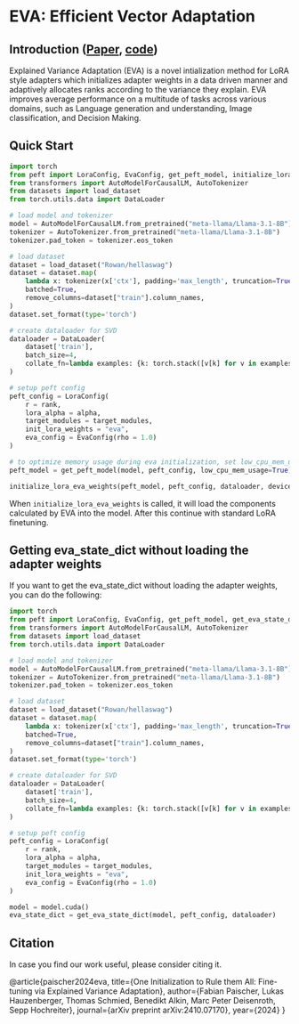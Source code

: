 # EVA: Efficient Vector Adaptation
## Introduction ([Paper](https://arxiv.org/abs/2404.02948), [code](https://github.com/GraphPKU/EVA))
Explained Variance Adaptation (EVA) is a novel intialization method for LoRA style adapters which initializes adapter weights in a data driven manner and adaptively allocates ranks according to the variance they explain. EVA improves average performance on a multitude of tasks across various domains, such as Language generation and understanding, Image classification, and Decision Making.

## Quick Start
```python
import torch
from peft import LoraConfig, EvaConfig, get_peft_model, initialize_lora_eva_weights
from transformers import AutoModelForCausalLM, AutoTokenizer
from datasets import load_dataset
from torch.utils.data import DataLoader

# load model and tokenizer
model = AutoModelForCausalLM.from_pretrained("meta-llama/Llama-3.1-8B")
tokenizer = AutoTokenizer.from_pretrained("meta-llama/Llama-3.1-8B")
tokenizer.pad_token = tokenizer.eos_token

# load dataset
dataset = load_dataset("Rowan/hellaswag")
dataset = dataset.map(
    lambda x: tokenizer(x['ctx'], padding='max_length', truncation=True, max_length=max_seq_len),
    batched=True,
    remove_columns=dataset["train"].column_names,
)
dataset.set_format(type='torch')

# create dataloader for SVD
dataloader = DataLoader(
    dataset['train'],
    batch_size=4,
    collate_fn=lambda examples: {k: torch.stack([v[k] for v in examples], dim=0) for k in examples[0].keys()}
)

# setup peft config
peft_config = LoraConfig(
    r = rank,
    lora_alpha = alpha,
    target_modules = target_modules,
    init_lora_weights = "eva",
    eva_config = EvaConfig(rho = 1.0)
)

# to optimize memory usage during eva initialization, set low_cpu_mem_usage=True
peft_model = get_peft_model(model, peft_config, low_cpu_mem_usage=True)

initialize_lora_eva_weights(peft_model, peft_config, dataloader, device=svd_device)
```
When `initialize_lora_eva_weights` is called, it will load the components calculated by EVA into the model. After this continue with standard LoRA finetuning.

## Getting eva_state_dict without loading the adapter weights
If you want to get the eva_state_dict without loading the adapter weights, you can do the following:
```python
import torch
from peft import LoraConfig, EvaConfig, get_peft_model, get_eva_state_dict
from transformers import AutoModelForCausalLM, AutoTokenizer
from datasets import load_dataset
from torch.utils.data import DataLoader

# load model and tokenizer
model = AutoModelForCausalLM.from_pretrained("meta-llama/Llama-3.1-8B")
tokenizer = AutoTokenizer.from_pretrained("meta-llama/Llama-3.1-8B")
tokenizer.pad_token = tokenizer.eos_token

# load dataset
dataset = load_dataset("Rowan/hellaswag")
dataset = dataset.map(
    lambda x: tokenizer(x['ctx'], padding='max_length', truncation=True, max_length=max_seq_len),
    batched=True,
    remove_columns=dataset["train"].column_names,
)
dataset.set_format(type='torch')

# create dataloader for SVD
dataloader = DataLoader(
    dataset['train'],
    batch_size=4,
    collate_fn=lambda examples: {k: torch.stack([v[k] for v in examples], dim=0) for k in examples[0].keys()}
)

# setup peft config
peft_config = LoraConfig(
    r = rank,
    lora_alpha = alpha,
    target_modules = target_modules,
    init_lora_weights = "eva",
    eva_config = EvaConfig(rho = 1.0)
)

model = model.cuda()
eva_state_dict = get_eva_state_dict(model, peft_config, dataloader)
```

## Citation
In case you find our work useful, please consider citing it.

@article{paischer2024eva,
    title={One Initialization to Rule them All: Fine-tuning via Explained Variance Adaptation}, 
    author={Fabian Paischer, Lukas Hauzenberger, Thomas Schmied, Benedikt Alkin, Marc Peter Deisenroth, Sepp Hochreiter},
    journal={arXiv preprint arXiv:2410.07170},
    year={2024}
}